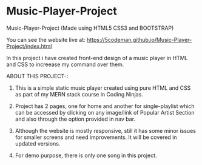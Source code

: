 # Music-Player-Project
Music-Player-Project (Made using HTML5 CSS3 and BOOTSTRAP)

You can see the website live at: https://5codeman.github.io/Music-Player-Project/index.html

In this project i have created front-end design of a music player in HTML and CSS to increease my command over them.

ABOUT THIS PROJECT-:

1. This is a simple static music player created using pure HTML and CSS as part of my MERN stack course in Coding Ninjas.

2. Project has 2 pages, one for home and another for single-playlist which can be accessed by clicking on any image/link of Popular Artist Section and also through the      option provided in nav bar. 

3. Although the website is mostly responsive, still it has some minor issues for smaller screens and need improvements. It will be covered in updated versions.

4. For demo purpose, there is only one song in this project.
